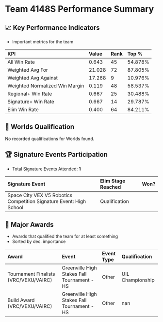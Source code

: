 # Team 4148S Performance Summary

## 📈 Key Performance Indicators
- Important metrics for the team

| KPI | Value | Rank | Top % |
|:---|:-----|:----|:-----|
| All Win Rate | 0.643 | 45 | 54.878% |
| Weighted Avg For | 21.028 | 72 | 87.805% |
| Weighted Avg Against | 17.268 | 9 | 10.976% |
| Weighted Normalized Win Margin | 0.119 | 48 | 58.537% |
| Regional+ Win Rate | 0.667 | 25 | 30.488% |
| Signature+ Win Rate | 0.667 | 14 | 29.787% |
| Elim Win Rate | 0.400 | 64 | 84.211% |


## 🎯 Worlds Qualification
No recorded qualifications for Worlds found.

## 🏆 Signature Events Participation
- Total Signature Events Attended: **1**

| Signature Event | Elim Stage Reached | Won? |
|:----------------|:-------------------|:----|
| Space City VEX V5 Robotics Competition Signature Event: High School | Qualification |  |


## 🥇 Major Awards
- Awards that qualified the team for at least something
- Sorted by dec. importance

| Award | Event | Event Type | Qualification |
|:------|:------|:-----------|:--------------|
| Tournament Finalists (VRC/VEXU/VAIRC) | Greenville High Stakes Fall Tournament - HS | Other | UIL Championship |
| Build Award (VRC/VEXU/VAIRC) | Greenville High Stakes Fall Tournament - HS | Other | nan |

